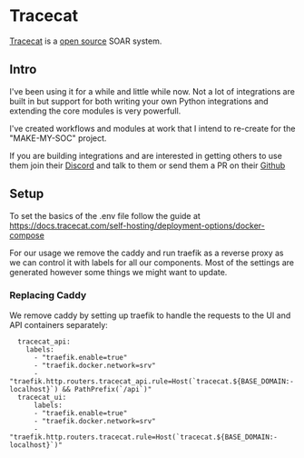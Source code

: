 # Tracecat
[Tracecat](https://www.tracecat.com/) is a [open source](https://github.com/TracecatHQ/Tracecat) SOAR system. 
## Intro
I've been using it for a while and little while now. Not a lot of integrations are built in but support for both writing your own Python integrations and extending the core modules is very powerfull.

I've created workflows and modules at work that I intend to re-create for the "MAKE-MY-SOC" project.

If you are building integrations and are interested in getting others to use them join their [Discord](https://discord.gg/n3GF4qxFU8) and talk to them or send them a PR on their [Github](https://github.com/TracecatHQ/Tracecat)



## Setup

To set the basics of the .env file follow the guide at https://docs.tracecat.com/self-hosting/deployment-options/docker-compose

For our usage we remove the caddy and run traefik as a reverse proxy as we can control it with labels for all our components.
Most of the settings are generated however some things we might want to update.
### Replacing Caddy

We remove caddy by setting up traefik to handle the requests to the UI and API containers separately:
```
  tracecat_api:
    labels:
      - "traefik.enable=true"
      - "traefik.docker.network=srv"
      - "traefik.http.routers.tracecat_api.rule=Host(`tracecat.${BASE_DOMAIN:-localhost}`) && PathPrefix(`/api`)"
  tracecat_ui:
      labels:
      - "traefik.enable=true"
      - "traefik.docker.network=srv"
      - "traefik.http.routers.tracecat.rule=Host(`tracecat.${BASE_DOMAIN:-localhost}`)"

```

